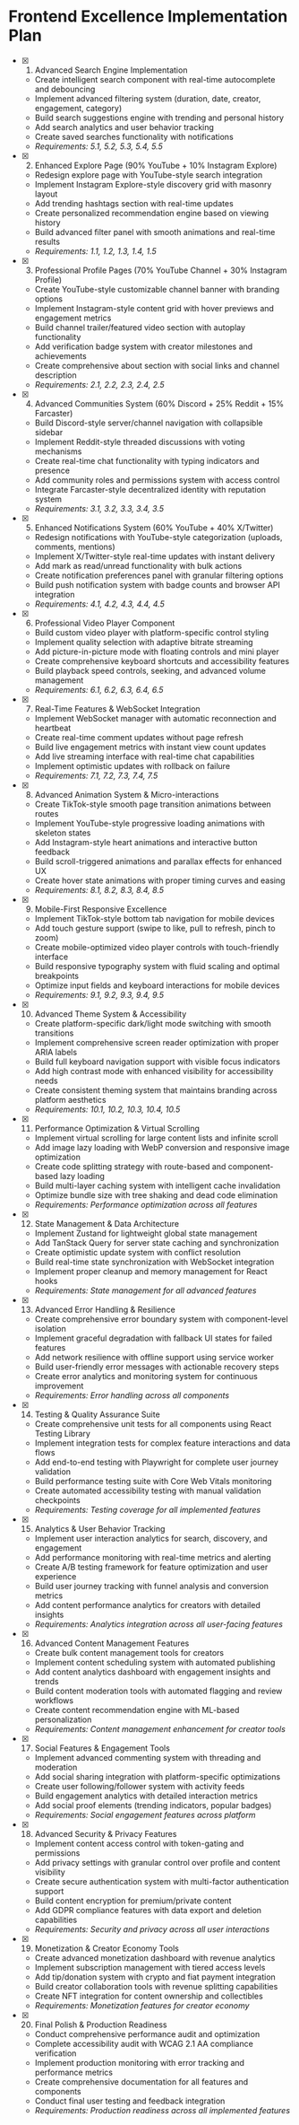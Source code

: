 # Frontend Excellence Implementation Plan

- [x] 1. Advanced Search Engine Implementation

  - Create intelligent search component with real-time autocomplete and debouncing
  - Implement advanced filtering system (duration, date, creator, engagement, category)
  - Build search suggestions engine with trending and personal history
  - Add search analytics and user behavior tracking
  - Create saved searches functionality with notifications
  - _Requirements: 5.1, 5.2, 5.3, 5.4, 5.5_

- [x] 2. Enhanced Explore Page (90% YouTube + 10% Instagram Explore)

  - Redesign explore page with YouTube-style search integration
  - Implement Instagram Explore-style discovery grid with masonry layout
  - Add trending hashtags section with real-time updates
  - Create personalized recommendation engine based on viewing history
  - Build advanced filter panel with smooth animations and real-time results
  - _Requirements: 1.1, 1.2, 1.3, 1.4, 1.5_

- [x] 3. Professional Profile Pages (70% YouTube Channel + 30% Instagram Profile)

  - Create YouTube-style customizable channel banner with branding options
  - Implement Instagram-style content grid with hover previews and engagement metrics
  - Build channel trailer/featured video section with autoplay functionality
  - Add verification badge system with creator milestones and achievements
  - Create comprehensive about section with social links and channel description
  - _Requirements: 2.1, 2.2, 2.3, 2.4, 2.5_

- [x] 4. Advanced Communities System (60% Discord + 25% Reddit + 15% Farcaster)

  - Build Discord-style server/channel navigation with collapsible sidebar
  - Implement Reddit-style threaded discussions with voting mechanisms
  - Create real-time chat functionality with typing indicators and presence
  - Add community roles and permissions system with access control
  - Integrate Farcaster-style decentralized identity with reputation system
  - _Requirements: 3.1, 3.2, 3.3, 3.4, 3.5_

- [x] 5. Enhanced Notifications System (60% YouTube + 40% X/Twitter)

  - Redesign notifications with YouTube-style categorization (uploads, comments, mentions)
  - Implement X/Twitter-style real-time updates with instant delivery
  - Add mark as read/unread functionality with bulk actions
  - Create notification preferences panel with granular filtering options
  - Build push notification system with badge counts and browser API integration
  - _Requirements: 4.1, 4.2, 4.3, 4.4, 4.5_

- [x] 6. Professional Video Player Component

  - Build custom video player with platform-specific control styling
  - Implement quality selection with adaptive bitrate streaming
  - Add picture-in-picture mode with floating controls and mini player
  - Create comprehensive keyboard shortcuts and accessibility features
  - Build playback speed controls, seeking, and advanced volume management
  - _Requirements: 6.1, 6.2, 6.3, 6.4, 6.5_

- [x] 7. Real-Time Features & WebSocket Integration

  - Implement WebSocket manager with automatic reconnection and heartbeat
  - Create real-time comment updates without page refresh
  - Build live engagement metrics with instant view count updates
  - Add live streaming interface with real-time chat capabilities
  - Implement optimistic updates with rollback on failure
  - _Requirements: 7.1, 7.2, 7.3, 7.4, 7.5_

- [x] 8. Advanced Animation System & Micro-interactions

  - Create TikTok-style smooth page transition animations between routes
  - Implement YouTube-style progressive loading animations with skeleton states
  - Add Instagram-style heart animations and interactive button feedback
  - Build scroll-triggered animations and parallax effects for enhanced UX
  - Create hover state animations with proper timing curves and easing
  - _Requirements: 8.1, 8.2, 8.3, 8.4, 8.5_

- [x] 9. Mobile-First Responsive Excellence

  - Implement TikTok-style bottom tab navigation for mobile devices
  - Add touch gesture support (swipe to like, pull to refresh, pinch to zoom)
  - Create mobile-optimized video player controls with touch-friendly interface
  - Build responsive typography system with fluid scaling and optimal breakpoints
  - Optimize input fields and keyboard interactions for mobile devices
  - _Requirements: 9.1, 9.2, 9.3, 9.4, 9.5_

- [x] 10. Advanced Theme System & Accessibility

  - Create platform-specific dark/light mode switching with smooth transitions
  - Implement comprehensive screen reader optimization with proper ARIA labels
  - Build full keyboard navigation support with visible focus indicators
  - Add high contrast mode with enhanced visibility for accessibility needs
  - Create consistent theming system that maintains branding across platform aesthetics
  - _Requirements: 10.1, 10.2, 10.3, 10.4, 10.5_

- [x] 11. Performance Optimization & Virtual Scrolling

  - Implement virtual scrolling for large content lists and infinite scroll
  - Add image lazy loading with WebP conversion and responsive image optimization
  - Create code splitting strategy with route-based and component-based lazy loading
  - Build multi-layer caching system with intelligent cache invalidation
  - Optimize bundle size with tree shaking and dead code elimination
  - _Requirements: Performance optimization across all features_

- [x] 12. State Management & Data Architecture

  - Implement Zustand for lightweight global state management
  - Add TanStack Query for server state caching and synchronization
  - Create optimistic update system with conflict resolution
  - Build real-time state synchronization with WebSocket integration
  - Implement proper cleanup and memory management for React hooks
  - _Requirements: State management for all advanced features_

- [x] 13. Advanced Error Handling & Resilience

  - Create comprehensive error boundary system with component-level isolation
  - Implement graceful degradation with fallback UI states for failed features
  - Add network resilience with offline support using service worker
  - Build user-friendly error messages with actionable recovery steps
  - Create error analytics and monitoring system for continuous improvement
  - _Requirements: Error handling across all components_

- [x] 14. Testing & Quality Assurance Suite

  - Create comprehensive unit tests for all components using React Testing Library
  - Implement integration tests for complex feature interactions and data flows
  - Add end-to-end testing with Playwright for complete user journey validation
  - Build performance testing suite with Core Web Vitals monitoring
  - Create automated accessibility testing with manual validation checkpoints
  - _Requirements: Testing coverage for all implemented features_

- [x] 15. Analytics & User Behavior Tracking

  - Implement user interaction analytics for search, discovery, and engagement
  - Add performance monitoring with real-time metrics and alerting
  - Create A/B testing framework for feature optimization and user experience
  - Build user journey tracking with funnel analysis and conversion metrics
  - Add content performance analytics for creators with detailed insights
  - _Requirements: Analytics integration across all user-facing features_

- [x] 16. Advanced Content Management Features

  - Create bulk content management tools for creators
  - Implement content scheduling system with automated publishing
  - Add content analytics dashboard with engagement insights and trends
  - Build content moderation tools with automated flagging and review workflows
  - Create content recommendation engine with ML-based personalization
  - _Requirements: Content management enhancement for creator tools_

- [x] 17. Social Features & Engagement Tools

  - Implement advanced commenting system with threading and moderation
  - Add social sharing integration with platform-specific optimizations
  - Create user following/follower system with activity feeds
  - Build engagement analytics with detailed interaction metrics
  - Add social proof elements (trending indicators, popular badges)
  - _Requirements: Social engagement features across platform_

- [x] 18. Advanced Security & Privacy Features

  - Implement content access control with token-gating and permissions
  - Add privacy settings with granular control over profile and content visibility
  - Create secure authentication system with multi-factor authentication support
  - Build content encryption for premium/private content
  - Add GDPR compliance features with data export and deletion capabilities
  - _Requirements: Security and privacy across all user interactions_

- [x] 19. Monetization & Creator Economy Tools

  - Create advanced monetization dashboard with revenue analytics
  - Implement subscription management with tiered access levels
  - Add tip/donation system with crypto and fiat payment integration
  - Build creator collaboration tools with revenue splitting capabilities
  - Create NFT integration for content ownership and collectibles
  - _Requirements: Monetization features for creator economy_

- [x] 20. Final Polish & Production Readiness


  - Conduct comprehensive performance audit and optimization
  - Complete accessibility audit with WCAG 2.1 AA compliance verification
  - Implement production monitoring with error tracking and performance metrics
  - Create comprehensive documentation for all features and components
  - Conduct final user testing and feedback integration
  - _Requirements: Production readiness across all implemented features_
